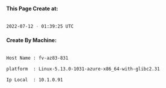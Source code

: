 
   
#### This Page Create at:

```bash

2022-07-12 - 01:39:25 UTC

```

#### Create By Machine:

```bash

Host Name : fv-az83-831

platform  : Linux-5.13.0-1031-azure-x86_64-with-glibc2.31

Ip Local  : 10.1.0.91

```

